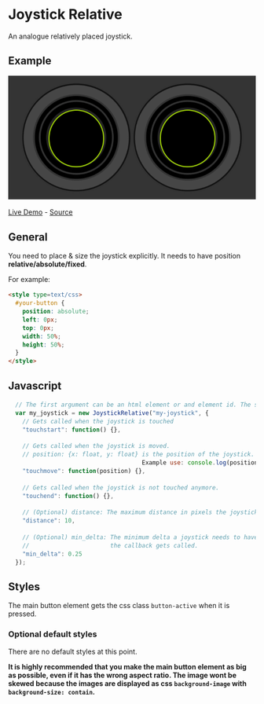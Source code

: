 # Joystick Relative
An analogue relatively placed joystick.

## Example

![alt text](https://github.com/airconsole/airconsole-controls/raw/master/examples/joystick.png "Button Example")

[Live Demo](https://rawgit.com/AirConsole/airconsole-controls/master/examples/joystick-relative.html) -
[Source](https://github.com/AirConsole/airconsole-controls/blob/master/examples/joystick-relative.html)

## General

You need to place & size the joystick explicitly. It needs to have position **relative/absolute/fixed**.

For example:
```html
<style type=text/css>
  #your-button {
    position: absolute;
    left: 0px;
    top: 0px;
    width: 50%;
    height: 50%;
  }
</style>
```

## Javascript
```javascript
  // The first argument can be an html element or and element id. The second argument are options.
  var my_joystick = new JoystickRelative("my-joystick", {
    // Gets called when the joystick is touched
    "touchstart": function() {},
    
    // Gets called when the joystick is moved.
    // position: {x: float, y: float} is the position of the joystick. Values are between -1 and 1
                                      Example use: console.log(position.x,  position.y);
    "touchmove": function(position) {},
    
    // Gets called when the joystick is not touched anymore.
    "touchend": function() {},
    
    // (Optional) distance: The maximum distance in pixels the joystick can be moved.
    "distance": 10,
    
    // (Optional) min_delta: The minimum delta a joystick needs to have moved before
    //                       the callback gets called.
    "min_delta": 0.25
  });
```

## Styles

The main button element gets the css class ```button-active``` when it is pressed.

### Optional default styles

There are no default styles at this point.

**It is highly recommended that you make the main button element as big as possible, even if it has the wrong aspect ratio. The image wont be skewed because the images are displayed as css ```background-image``` with ```background-size: contain```.**
